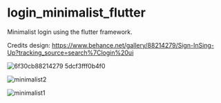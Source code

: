 # login_minimalist_flutter

Minimalist login using the flutter framework.

Credits design: https://www.behance.net/gallery/88214279/Sign-InSing-Up?tracking_source=search%7Clogin%20ui

![6f30cb88214279 5dcf3fff0b4f0](https://user-images.githubusercontent.com/54786785/75627922-397d2d80-5bb3-11ea-8723-5e1fa66190de.png)

![minimalist2](https://user-images.githubusercontent.com/54786785/75636744-2775ac00-5c00-11ea-9421-ba1f32f2243f.jpeg)

![minimalist1](https://user-images.githubusercontent.com/54786785/75636732-09a84700-5c00-11ea-99f4-300b8886d175.jpeg)

